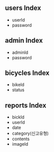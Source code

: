 ## users Index
- userId
- password

## admin Index
- adminId
- password

## bicycles Index
- bikeId
- status

## reports Index
- bickId
- userId
- date
- category(신고유형)
- contents
- imageId

